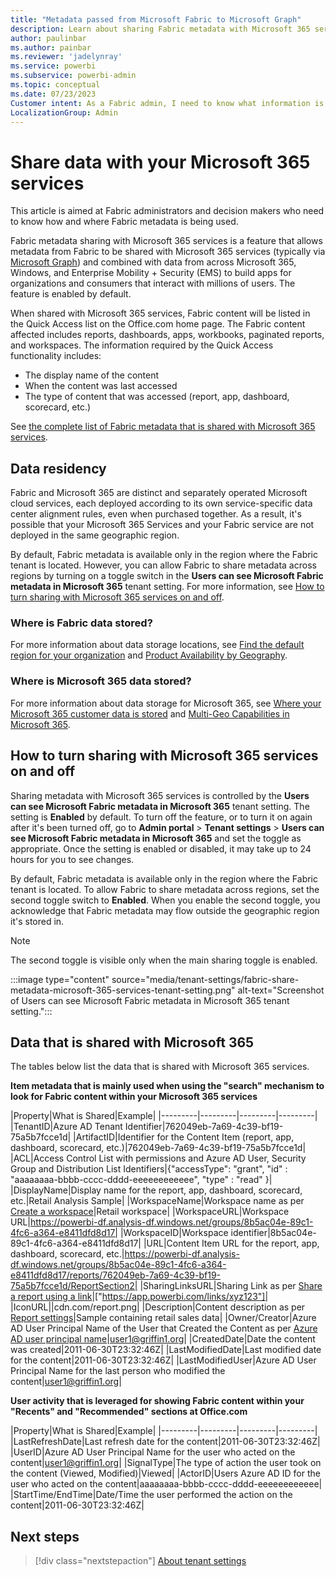 ```yaml
---
title: "Metadata passed from Microsoft Fabric to Microsoft Graph"
description: Learn about sharing Fabric metadata with Microsoft 365 services.
author: paulinbar
ms.author: painbar
ms.reviewer: 'jadelynray'
ms.service: powerbi
ms.subservice: powerbi-admin
ms.topic: conceptual
ms.date: 07/23/2023
Customer intent: As a Fabric admin, I need to know what information is passed from Fabric and Microsoft Graph to Microsoft 365.
LocalizationGroup: Admin
---
```


# Share data with your Microsoft 365 services

This article is aimed at Fabric administrators and decision makers who need to know how and where Fabric metadata is being used.

Fabric metadata sharing with Microsoft 365 services is a feature that allows metadata from Fabric to be shared with Microsoft 365 services (typically via [Microsoft Graph](/graph/overview)) and combined with data from across Microsoft 365, Windows, and Enterprise Mobility + Security (EMS) to build apps for organizations and consumers that interact with millions of users. The feature is enabled by default.

When shared with Microsoft 365 services, Fabric content will be listed in the Quick Access list on the Office.com home page. The Fabric content affected includes reports, dashboards, apps, workbooks, paginated reports, and workspaces. The information required by the Quick Access functionality includes:

* The display name of the content
* When the content was last accessed
* The type of content that was accessed (report, app, dashboard, scorecard, etc.)

See [the complete list of Fabric metadata that is shared with Microsoft 365 services](#data-that-is-shared-with-microsoft-365).

## Data residency

Fabric and Microsoft 365 are distinct and separately operated Microsoft cloud services, each deployed according to its own service-specific data center alignment rules, even when purchased together. As a result, it's possible that your Microsoft 365 Services and your Fabric service are not deployed in the same geographic region.

By default, Fabric metadata is available only in the region where the Fabric tenant is located. However, you can allow Fabric to share metadata across regions by turning on a toggle switch in the **Users can see Microsoft Fabric metadata in Microsoft 365** tenant setting. For more information, see [How to turn sharing with Microsoft 365 services on and off](#how-to-turn-sharing-with-microsoft-365-services-on-and-off).

### Where is Fabric data stored?

For more information about data storage locations, see [Find the default region for your organization](/power-bi/admin/service-admin-where-is-my-tenant-located) and [Product Availability by Geography](https://powerplatform.microsoft.com/availability-reports/).

### Where is Microsoft 365 data stored?

For more information about data storage for Microsoft 365, see [Where your Microsoft 365 customer data is stored](/microsoft-365/enterprise/o365-data-locations) and [Multi-Geo Capabilities in Microsoft 365](https://www.microsoft.com/microsoft-365/business/multi-geo-capabilities).

## How to turn sharing with Microsoft 365 services on and off

Sharing metadata with Microsoft 365 services is controlled by the **Users can see Microsoft Fabric metadata in Microsoft 365** tenant setting. The setting is **Enabled** by default. To turn off the feature, or to turn it on again after it's been turned off, go to **Admin portal** > **Tenant settings** > **Users can see Microsoft Fabric metadata in Microsoft 365** and set the toggle as appropriate. Once the setting is enabled or disabled, it may take up to 24 hours for you to see changes.

By default, Fabric metadata is available only in the region where the Fabric tenant is located. To allow Fabric to share metadata across regions, set the second toggle switch to **Enabled**. When you enable the second toggle, you acknowledge that Fabric metadata may flow outside the geographic region it's stored in.

> [!NOTE]
> The second toggle is visible only when the main sharing toggle is enabled.

:::image type="content" source="media/tenant-settings/fabric-share-metadata-microsoft-365-services-tenant-setting.png" alt-text="Screenshot of Users can see Microsoft Fabric metadata in Microsoft 365 tenant setting.":::

## Data that is shared with Microsoft 365

The tables below list the data that is shared with Microsoft 365 services.

**Item metadata that is mainly used when using the "search" mechanism to look for Fabric content within your Microsoft 365 services**

|Property|What is Shared|Example|
|---------|---------|---------|---------|
|TenantID|Azure AD Tenant Identifier|762049eb-7a69-4c39-bf19-75a5b7fcce1d|
|ArtifactID|Identifier for the Content Item (report, app, dashboard, scorecard, etc.)|762049eb-7a69-4c39-bf19-75a5b7fcce1d|
|ACL|Access Control List with permissions and Azure AD User, Security Group and Distribution List Identifiers|{"accessType": "grant", "id" : "aaaaaaaa-bbbb-cccc-dddd-eeeeeeeeeeee", "type" : "read" }|
|DisplayName|Display name for the report, app, dashboard, scorecard, etc.|Retail Analysis Sample|
|WorkspaceName|Workspace name as per [Create a workspace](/power-bi/collaborate-share/service-create-the-new-workspaces)|Retail workspace|
|WorkspaceURL|Workspace URL|https://powerbi-df.analysis-df.windows.net/groups/8b5ac04e-89c1-4fc6-a364-e8411dfd8d17|
|WorkspaceID|Workspace identifier|8b5ac04e-89c1-4fc6-a364-e8411dfd8d17|
|URL|Content Item URL for the report, app, dashboard, scorecard, etc.|https://powerbi-df.analysis-df.windows.net/groups/8b5ac04e-89c1-4fc6-a364-e8411dfd8d17/reports/762049eb-7a69-4c39-bf19-75a5b7fcce1d/ReportSection2|
|SharingLinksURL|Sharing Link as per [Share a report using a link](/power-bi/collaborate-share/service-share-dashboards#share-a-report-via-link)|["https://app.powerbi.com/links/xyz123"]|
|IconURL||cdn.com/report.png|
|Description|Content description as per [Report settings](/power-bi/create-reports/power-bi-report-settings?tabs=powerbi-desktop)|Sample containing retail sales data|
|Owner/Creator|Azure AD User Principal Name of the User that Created the Content as per [Azure AD user principal name](/azure/active-directory/hybrid/plan-connect-userprincipalname/)|user1@griffin1.org|
|CreatedDate|Date the content was created|2011-06-30T23:32:46Z|
|LastModifiedDate|Last modified date for the content|2011-06-30T23:32:46Z|
|LastModifiedUser|Azure AD User Principal Name for the last person who modified the content|user1@griffin1.org|

**User activity that is leveraged for showing Fabric content within your "Recents" and "Recommended" sections at Office.com**

|Property|What is Shared|Example|
|---------|---------|---------|---------|
|LastRefreshDate|Last refresh date for the content|2011-06-30T23:32:46Z|
|UserID|Azure AD User Principal Name for the user who acted on the content|user1@griffin1.org|
|SignalType|The type of action the user took on the content (Viewed, Modified)|Viewed|
|ActorID|Users Azure AD ID for the user who acted on the content|aaaaaaaa-bbbb-cccc-dddd-eeeeeeeeeeee|
|StartTime/EndTime|Date/Time the user performed the action on the content|2011-06-30T23:32:46Z|

## Next steps

>[!div class="nextstepaction"]
>[About tenant settings](/power-bi/admin/service-admin-portal-about-tenant-settings)